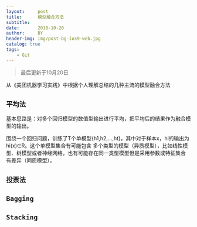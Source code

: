 ```yaml
---
layout:     post
title:      模型融合方法
subtitle:   
date:       2018-10-20
author:     BY
header-img: img/post-bg-ios9-web.jpg
catalog: true
tags:
    - Git
---
```


> 最后更新于10月20日

从《美团机器学习实践》中根据个人理解总结的几种主流的模型融合方法

## ``` 平均法 ```

基本思路是：对多个回归模型的数值型输出进行平均，把平均后的结果作为融合模型的输出。

围绕一个回归问题，训练了T个单模型{h1,h2,...,ht}，其中对于样本x，hi的输出为hi(x)∈R。这个单模型集合有可能包含
多个类型的模型（异质模型），比如线性模型、树模型或者神经网络，也有可能存在同一类型模型但是采用参数或特征集合
有差异（同质模型）。


## ``` 投票法 ```



## ``` Bagging ```



## ``` Stacking ```



